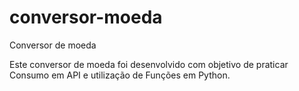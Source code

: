 # conversor-moeda
Conversor de moeda

Este conversor de moeda foi desenvolvido com objetivo de praticar Consumo em API e utilização de Funções em Python.
